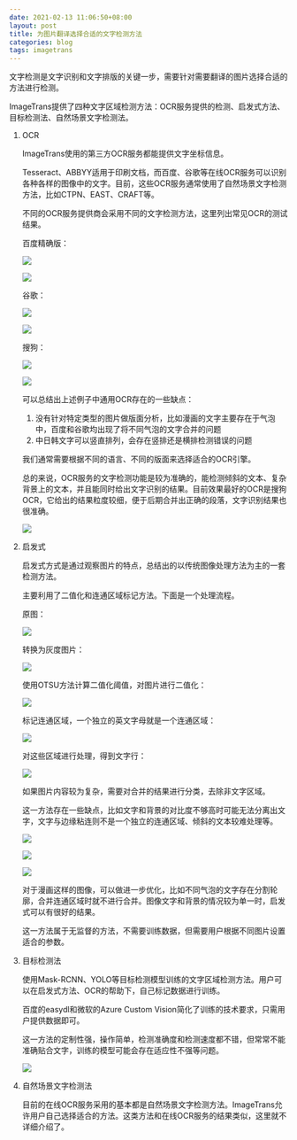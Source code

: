 ```yaml
---
date: 2021-02-13 11:06:50+08:00
layout: post
title: 为图片翻译选择合适的文字检测方法
categories: blog
tags: imagetrans
---
```


文字检测是文字识别和文字排版的关键一步，需要针对需要翻译的图片选择合适的方法进行检测。

ImageTrans提供了四种文字区域检测方法：OCR服务提供的检测、启发式方法、目标检测法、自然场景文字检测法。

1. OCR

	ImageTrans使用的第三方OCR服务都能提供文字坐标信息。

	Tesseract、ABBYY适用于印刷文档，而百度、谷歌等在线OCR服务可以识别各种各样的图像中的文字。目前，这些OCR服务通常使用了自然场景文字检测方法，比如CTPN、EAST、CRAFT等。

	不同的OCR服务提供商会采用不同的文字检测方法，这里列出常见OCR的测试结果。

	百度精确版：

	![](/album/text-detection/baidu_tieji.jpg)

	![](/album/text-detection/baidu_scrooge.jpg)

	谷歌：

	![](/album/text-detection/google_tieji.jpg)

	![](/album/text-detection/google_scrooge.jpg)

	搜狗：

	![](/album/text-detection/sogou_tieji.jpg)

	![](/album/text-detection/sogou_scrooge.jpg)

	可以总结出上述例子中通用OCR存在的一些缺点：

	1. 没有针对特定类型的图片做版面分析，比如漫画的文字主要存在于气泡中，百度和谷歌均出现了将不同气泡的文字合并的问题
	2. 中日韩文字可以竖直排列，会存在竖排还是横排检测错误的问题

	我们通常需要根据不同的语言、不同的版面来选择适合的OCR引擎。

	总的来说，OCR服务的文字检测功能是较为准确的，能检测倾斜的文本、复杂背景上的文本，并且能同时给出文字识别的结果。目前效果最好的OCR是搜狗OCR，它给出的结果粒度较细，便于后期合并出正确的段落，文字识别结果也很准确。

	![](/album/text-detecion/sogou_xu.jpg)


2. 启发式

	启发式方式是通过观察图片的特点，总结出的以传统图像处理方法为主的一套检测方法。

	主要利用了二值化和连通区域标记方法。下面是一个处理流程。

	原图：

	![](/album/text-detection/imagetrans.jpg)

	转换为灰度图片：

	![](/album/text-detection/imagetrans_gray.jpg)

	使用OTSU方法计算二值化阈值，对图片进行二值化：

	![](/album/text-detection/imagetrans_thresh.jpg)

	标记连通区域，一个独立的英文字母就是一个连通区域：

	![](/album/text-detection/imagetrans_connected_component.jpg)

	对这些区域进行处理，得到文字行：

	![](/album/text-detection/imagetrans_text_line.jpg)

	如果图片内容较为复杂，需要对合并的结果进行分类，去除非文字区域。

	这一方法存在一些缺点，比如文字和背景的对比度不够高时可能无法分离出文字，文字与边缘粘连则不是一个独立的连通区域、倾斜的文本较难处理等。

	![](/album/text-detection/ImageTrans_low_contrast.jpg)

	![](/album/text-detection/connected_to_edges.jpg)

	![](/album/text-detection/slanted.jpg)

	对于漫画这样的图像，可以做进一步优化，比如不同气泡的文字存在分割轮廓，合并连通区域时就不进行合并。图像文字和背景的情况较为单一时，启发式可以有很好的结果。

	这一方法属于无监督的方法，不需要训练数据，但需要用户根据不同图片设置适合的参数。

3. 目标检测法

	使用Mask-RCNN、YOLO等目标检测模型训练的文字区域检测方法。用户可以在启发式方法、OCR的帮助下，自己标记数据进行训练。

	百度的easydl和微软的Azure Custom Vision简化了训练的技术要求，只需用户提供数据即可。

	这一方法的定制性强，操作简单，检测准确度和检测速度都不错，但常常不能准确贴合文字，训练的模型可能会存在适应性不强等问题。

	![](/album/text-detection/baidu_easydl.jpg)


4. 自然场景文字检测法

	目前的在线OCR服务采用的基本都是自然场景文字检测方法。ImageTrans允许用户自己选择适合的方法。这类方法和在线OCR服务的结果类似，这里就不详细介绍了。



